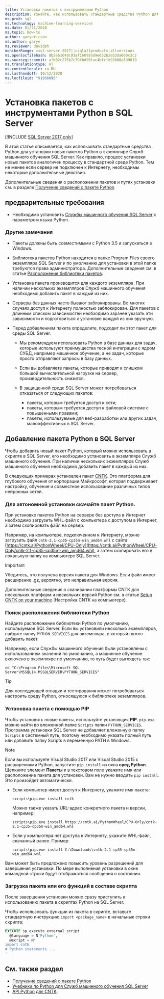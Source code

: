 ```yaml
---
title: Установка пакетов с инструментами Python
description: Узнайте, как использовать стандартные средства Python для установки новых пакетов Python в экземпляре Служб машинного обучения SQL Server.
ms.prod: sql
ms.technology: machine-learning-services
ms.date: 01/21/2020
ms.topic: how-to
author: garyericson
ms.author: garye
ms.reviewer: davidph
monikerRange: =sql-server-2017||=sqlallproducts-allversions
ms.openlocfilehash: 8b2e61640c03af160985d9e65262eb3da600c3c2
ms.sourcegitcommit: afb02c275b7c79fbd90fac4bfcfd92b00a399019
ms.translationtype: HT
ms.contentlocale: ru-RU
ms.lasthandoff: 10/12/2020
ms.locfileid: "91956695"
---
```

# <a name="install-packages-with-python-tools-on-sql-server"></a>Установка пакетов с инструментами Python в SQL Server
[!INCLUDE [SQL Server 2017 only](../../includes/applies-to-version/sqlserver2017-only.md)]

В этой статье описывается, как использовать стандартные средства Python для установки новых пакетов Python в экземпляре Служб машинного обучения SQL Server. Как правило, процесс установки новых пакетов аналогичен процессу в стандартной среде Python. Тем не менее если сервер не подключен к Интернету, необходимы некоторые дополнительные действия.

Дополнительные сведения о расположении пакетов и путях установки см. в разделе [Получение сведений о пакете Python](python-package-information.md).

## <a name="prerequisites"></a>предварительные требования

+ Необходимо установить [Службы машинного обучения SQL Server](../install/sql-machine-learning-services-windows-install.md) с параметром языка Python.

### <a name="other-considerations"></a>Другие замечания

+ Пакеты должны быть совместимыми с Python 3.5 и запускаться в Windows.

+ Библиотека пакетов Python находится в папке Program Files своего экземпляра SQL Server и по умолчанию для установки в этой папке требуются права администратора. Дополнительные сведения см. в статье [Расположение библиотеки пакетов](../package-management/python-package-information.md#default-python-library-location).

+ Установка пакета производится для каждого экземпляра. При наличии нескольких экземпляров Служб машинного обучения необходимо добавить пакет в каждый из них.

+ Серверы баз данных часто бывают заблокированы. Во многих случаях доступ к Интернету полностью заблокирован. Для пакетов с длинным списком зависимостей необходимо заранее указать эти зависимости и подготовиться к установке каждой из них вручную.

+ Перед добавлением пакета определите, подходит ли этот пакет для среды SQL Server.

  + Мы рекомендуем использовать Python в базе данных для задач, которые используют преимущества тесной интеграции с ядром СУБД, например машинное обучение, а не задач, которые просто отправляют запросы в базу данных.

  + Если вы добавляете пакеты, которые приводят к слишком большой вычислительной нагрузке на сервер, производительность снизится.

  + В защищенной среде SQL Server может потребоваться отказаться от следующих пакетов:
    + пакеты, которым требуется доступ к сети;
    + пакеты, которым требуется доступ к файловой системе с повышенными правами;
    + пакеты, используемые для веб-разработки или других задач, малоэффективных в SQL Server.

## <a name="add-a-python-package-on-sql-server"></a>Добавление пакета Python в SQL Server

Чтобы добавить новый пакет Python, который можно использовать в скрипте в SQL Server, его необходимо установить в экземпляре Служб машинного обучения. При наличии нескольких экземпляров Служб машинного обучения необходимо добавить пакет в каждый из них.

В следующих примерах установлен пакет [CNTK](/cognitive-toolkit/). Это платформа для глубокого обучения от корпорации Майкрософт, которая поддерживает настройку, обучение и совместное использование различных типов нейронных сетей.

### <a name="for-offline-install-download-the-python-package"></a>Для автономной установки скачайте пакет Python.

При установке пакетов Python на сервере без доступа в Интернет необходимо загрузить WHL-файл с компьютера с доступом в Интернет, а затем скопировать файл на сервер.

Например, на компьютере, подключенном к Интернету, можно загрузить файл `cntk-2.1-cp35-cp35m-win_amd64.whl` с сайта [https://cntk.ai/PythonWheel/CPU-Only](https://cntk.ai/PythonWheel/CPU-Only/cntk-2.1-cp35-cp35m-win_amd64.whl), а затем скопировать его в локальную папку на компьютере SQL Server.

> [!IMPORTANT]
> Убедитесь, что получена версия пакета для Windows. Если файл имеет расширение .gz, вероятно, это неправильная версия.

Дополнительные сведения о скачивании платформы CNTK для нескольких платформ и нескольких версий Python см. в статье [Setup CNTK on your machine](/cognitive-toolkit/Setup-CNTK-on-your-machine) (Настройка CNTK на компьютере).

### <a name="locate-the-python-library"></a>Поиск расположения библиотеки Python

Найдите расположение библиотеки Python по умолчанию, используемое SQL Server. Если вы установили несколько экземпляров, найдите папку `PYTHON_SERVICES` для экземпляра, в который нужно добавить пакет.

Например, если Службы машинного обучения были установлены с использованием значений по умолчанию, а машинное обучение включено в экземпляре по умолчанию, то путь будет выглядеть так:

```console
cd "C:\Program Files\Microsoft SQL Server\MSSQL14.MSSQLSERVER\PYTHON_SERVICES"
```

> [!TIP]
> Для последующей отладки и тестирования может потребоваться настроить среду Python, относящуюся к библиотеке экземпляров.

### <a name="install-the-package-using-pip"></a>Установка пакета с помощью PIP

Чтобы установить новые пакеты, используйте установщик **PIP**. `pip.exe` можно найти во вложенной папке `Scripts` папки `PYTHON_SERVICES`. Программа установки SQL Server не добавляет вложенную папку `Scripts` в системный путь, поэтому необходимо указать полный путь или добавить папку Scripts в переменную PATH в Windows.

> [!NOTE]
> Если вы используете Visual Studio 2017 или Visual Studio 2015 с расширениями Python, запустите `pip install` из окна **сред Python**. Щелкните элемент **Пакеты** и в текстовом поле укажите имя или расположение пакета для установки. Вам не нужно вводить `pip install`. Это произойдет автоматически.

+ Если компьютер имеет доступ к Интернету, укажите имя пакета:

  ```console
  scripts\pip.exe install cntk
  ```
  Можно также указать URL-адрес конкретного пакета и версии, например:

  ```console
  scripts\pip.exe install https://cntk.ai/PythonWheel/CPU-Only/cntk-2.1-cp35-cp35m-win_amd64.whl
  ```

+ Если у компьютера нет доступа к Интернету, укажите WHL-файл, скачанный ранее. Пример:

  ```console
  scripts\pip.exe install C:\Downloads\cntk-2.1-cp35-cp35m-win_amd64.whl
  ```

Вам может быть предложено повысить уровень разрешений для завершения установки.
По мере выполнения установки в окне командной строки будут отображаться сообщения о состоянии.

### <a name="load-the-package-or-its-functions-as-part-of-your-script"></a>Загрузка пакета или его функций в составе скрипта

После завершения установки можно сразу приступить к использованию пакета в скриптах Python на SQL Server.

Чтобы использовать функции из пакета в скрипте, вставьте стандартную инструкцию `import <package_name>` в начальные строки скрипта:

```sql
EXECUTE sp_execute_external_script 
  @language = N'Python', 
  @script = N'
import cntk
# Python statements ...
'
```

## <a name="see-also"></a>См. также раздел

+ [Получение сведений о пакете Python](python-package-information.md)
+ [Учебники по Python для Служб машинного обучения SQL Server](../tutorials/python-tutorials.md)
+ [API Python для CNTK](https://cntk.ai/pythondocs/tutorials.html).